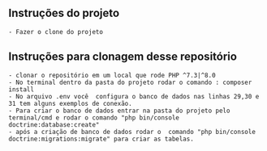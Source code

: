 ## Instruções do projeto
    - Fazer o clone do projeto

## Instruções para clonagem desse repositório 
	- clonar o repositório em um local que rode PHP ^7.3|^8.0
	- No terminal dentro da pasta do projeto rodar o comando : composer install
	- No arquivo .env você  configura o banco de dados nas linhas 29,30 e 31 tem alguns exemplos de conexão.
	- Para criar o banco de dados entrar na pasta do projeto pelo terminal/cmd e rodar o comando "php bin/console doctrine:database:create"
	- após a criação de banco de dados rodar o  comando "php bin/console doctrine:migrations:migrate" para criar as tabelas.